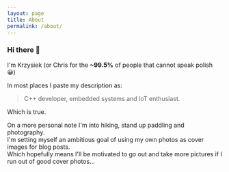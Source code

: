 ```yaml
---
layout: page
title: About
permalink: /about/
---
```


### Hi there 👋

I'm Krzysiek (or Chris for the **~99.5%** of people that cannot speak polish 😀)  

In most places I paste my description as:
>C++ developer, embedded systems and IoT enthusiast.

Which is true.

On a more personal note I'm into hiking, stand up paddling and photography.  
I'm setting myself an ambitious goal of using my own photos as cover images for blog posts.  
Which hopefully means I'll be motivated to go out and take more pictures if I run out of good cover photos...
